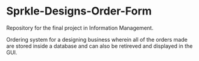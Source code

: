 # Sprkle-Designs-Order-Form
Repository for the final project in Information Management.

Ordering system for a designing business wherein all of the orders made are stored inside a database and can also be retireved and displayed in the GUI.
